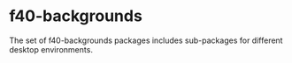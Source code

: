 # f40-backgrounds

The set of f40-backgrounds packages includes sub-packages for different desktop environments.
